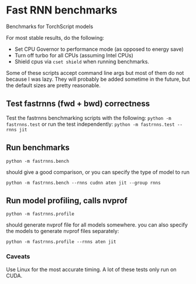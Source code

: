 # Fast RNN benchmarks

Benchmarks for TorchScript models

For most stable results, do the following:

* Set CPU Governor to performance mode \(as opposed to energy save\)
* Turn off turbo for all CPUs \(assuming Intel CPUs\)
* Shield cpus via `cset shield` when running benchmarks.

Some of these scripts accept command line args but most of them do not because I was lazy. They will probably be added sometime in the future, but the default sizes are pretty reasonable.

## Test fastrnns \(fwd + bwd\) correctness

Test the fastrnns benchmarking scripts with the following: `python -m fastrnns.test` or run the test independently: `python -m fastrnns.test --rnns jit`

## Run benchmarks

`python -m fastrnns.bench`

should give a good comparison, or you can specify the type of model to run

`python -m fastrnns.bench --rnns cudnn aten jit --group rnns`

## Run model profiling, calls nvprof

`python -m fastrnns.profile`

should generate nvprof file for all models somewhere. you can also specify the models to generate nvprof files separately:

`python -m fastrnns.profile --rnns aten jit`

### Caveats

Use Linux for the most accurate timing. A lot of these tests only run on CUDA.

